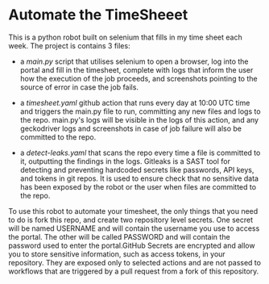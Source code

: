 # Automate the TimeSheeet

This is a python robot built on selenium that fills in my time sheet each week.
The project is contains 3 files:

* a _main.py_ script that utilises selenium to open a browser, log into the portal and fill in the timesheet, complete with logs that inform the user how the execution of the job proceeds, and screenshots pointing to the source of error in case the job fails. 

* a _timesheet.yaml_ github action that runs every day at 10:00 UTC time and triggers the main.py file to run, committing any new files and logs to the repo. main.py's logs will be visible in the logs of this action, and any geckodriver logs and screenshots in case of job failure will also be committed to the repo.

* a _detect-leaks.yaml_ that scans the repo every time a file is committed to it, outputting the findings in the logs. Gitleaks is a SAST tool for detecting and preventing hardcoded secrets like passwords, API keys, and tokens in git repos. It is used to ensure check that no sensitive data has been exposed by the robot or the user when files are committed to the repo.


To use this robot to automate your timesheet, the only things that you need to do is fork this repo, and create two repository level secrets. One secret will be named USERNAME and will contain the username you use to access the portal. The other will be called PASSWORD and will contain the password used to enter the portal.GitHub Secrets are encrypted and allow you to store sensitive information, such as access tokens, in your repository. They are exposed only to selected actions and are not passed to workflows that are triggered by a pull request from a fork of this repository.
